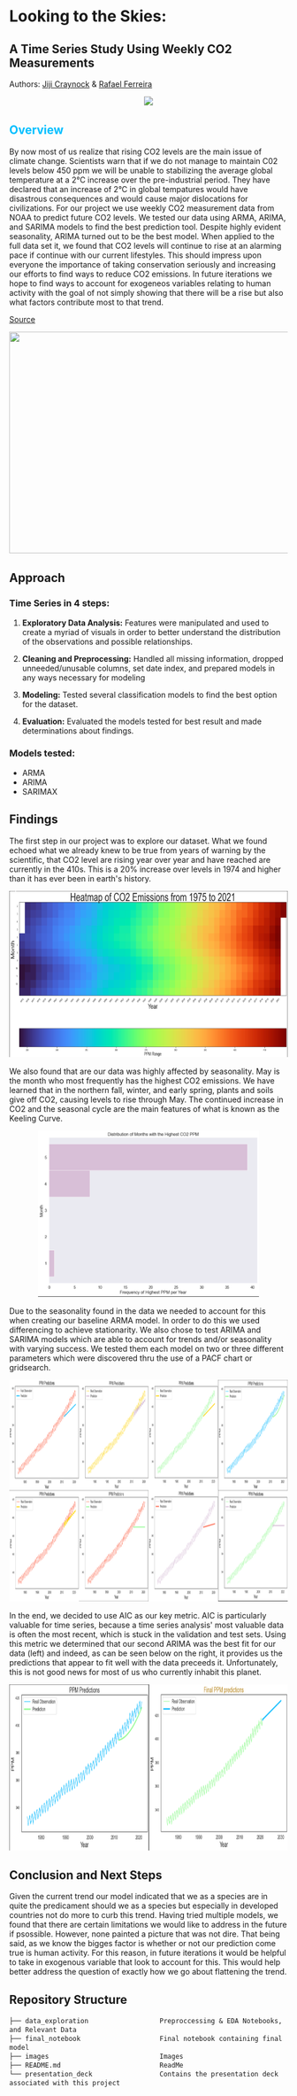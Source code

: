 
# Looking to the Skies:
## A Time Series Study Using Weekly CO2 Measurements
Authors: [Jiji Craynock](https://github.com/DataOnATangent) & [Rafael Ferreira](https://github.com/Astroraf)

<p align="center">
<img src="https://visme.co/blog/wp-content/uploads/climate-change-facts-header-wide.gif"> 
</p>


## <span style="color: deepskyblue;">Overview </span>
By now most of us realize that rising CO2 levels are the main issue of climate change. Scientists warn that if we do not manage to maintain C02 levels below 450 ppm we will be unable to stabilizing the average global temperature at a 2°C increase over the pre-industrial period. They have declared that an increase of 2°C in global tempatures would have disastrous consequences and would cause major dislocations for civilizations. For our project we use weekly CO2 measurement data from NOAA to predict future CO2 levels. We tested our data using ARMA, ARIMA, and SARIMA models to find the best prediction tool. Despite highly evident seasonality, ARIMA turned out to be the best model. When applied to the full data set it, we found that CO2 levels will continue to rise at an alarming pace if continue with our current lifestyles. This should impress upon everyone the importance of taking conservation seriously and increasing our efforts to find ways to reduce CO2 emissions. In future iterations we hope to find ways to account for exogeneos variables relating to human activity with the goal of not simply showing that there will be a rise but also what factors contribute most to that trend.

[Source](https://sustainabilityadvantage.com/2014/01/07/co2-why-450-ppm-is-dangerous-and-350-ppm-is-safe/) 

<p align="center">
  <img width="560" height="400" src="http://nerdist.com/wp-content/uploads/2014/11/NASA-CO2.gif">
</p>


## Approach

### Time Series in 4 steps:

1. **Exploratory Data Analysis:** Features were manipulated and used to create a myriad of visuals in order to better understand the distribution of the observations and possible relationships.

2. **Cleaning and Preprocessing:** Handled all missing information, dropped unneeded/unusable columns, set date index, and prepared models in any ways necessary for modeling

3. **Modeling:** Tested several classification models to find the best option for the dataset.  

4. **Evaluation:** Evaluated the models tested for best result and made determinations about findings.  

### Models tested:

* ARMA
* ARIMA
* SARIMAX

## Findings

The first step in our project was to explore our dataset. What we found echoed what we already knew to be true from years of warning by the scientific, that CO2 level are rising year over year and have reached are currently in the 410s. This is a 20% increase over levels in 1974 and higher than it has ever been in earth's history. 

<p align="center"><img width="900" height="300" src="/images/rainbow.png" alt="rainbowyoy"></p> 

We also found that are our data was highly affected by seasonality. May is the month who most frequently has the highest CO2 emissions. We have learned that in the northern fall, winter, and early spring, plants and soils give off CO2, causing levels to rise through May. The continued increase in CO2 and the seasonal cycle are the main features of what is known as the Keeling Curve. 

<p align="center"><img width="400" height="300" src="images/monthsdist.png" alt="month_distribution"></p>  

Due to the seasonality found in the data we needed to account for this when creating our baseline ARMA model. In order to do this we used differencing to achieve stationarity. We also chose to test ARIMA and SARIMA models which are able to account for trends and/or seasonality with varying success. We tested them each model on two or three different parameters which were discovered thru the use of a PACF chart or gridsearch.

<p align="center"><img width="900" height="400" src="images/all_models_combined.png" alt="all_models"></p> 

In the end, we decided to use AIC as our key metric. AIC is particularly valuable for time series, because a time series analysis' most valuable data is often the most recent, which is stuck in the validation and test sets. Using this metric we determined that our second ARIMA was the best fit for our data (left) and indeed, as can be seen below on the right, it provides us the predictions that appear to fit well with the data preceeds it. Unfortunately, this is not good news for most of us who currently inhabit this planet.

<p align="center"><img width="700" height="300" src="/images/model_y_pred.png" alt="model_and_prediction"></p> 


## Conclusion and Next Steps

Given the current trend our model indicated that we as a species are in quite the predicament should we as a species but especially in developed countries not do more to curb this trend. Having tried multiple models, we found that there are certain limitations we would like to address in the future if psossible. However, none painted a picture that was not dire. That being said, as we know the bigges factor is whether or not our prediction come true is human activity. For this reason, in future iterations it would be helpful to take in exogenous variable that look to account for this. This would help better address the question of exactly how we go about flattening the trend.


## Repository Structure
    
    ├── data_exploration                  Preproccessing & EDA Notebooks, and Relevant Data 
    ├── final_notebook                    Final notebook containing final model
    ├── images                            Images
    ├── README.md                         ReadMe
    └── presentation_deck                 Contains the presentation deck associated with this project